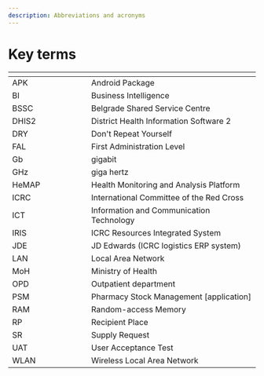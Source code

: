 ```yaml
---
description: Abbreviations and acronyms
---
```


# Key terms

<table data-header-hidden><thead><tr><th width="145"></th><th></th></tr></thead><tbody><tr><td>APK    </td><td>Android Package</td></tr><tr><td>BI      </td><td>Business Intelligence</td></tr><tr><td>BSSC    </td><td>Belgrade Shared Service Centre</td></tr><tr><td>DHIS2  </td><td>District Health Information Software 2</td></tr><tr><td>DRY    </td><td>Don't Repeat Yourself</td></tr><tr><td>FAL    </td><td>First Administration Level</td></tr><tr><td>Gb      </td><td>gigabit</td></tr><tr><td>GHz    </td><td>giga hertz</td></tr><tr><td>HeMAP  </td><td>Health Monitoring and Analysis Platform</td></tr><tr><td>ICRC    </td><td>International Committee of the Red Cross</td></tr><tr><td>ICT    </td><td>Information and Communication Technology</td></tr><tr><td>IRIS    </td><td>ICRC Resources Integrated System</td></tr><tr><td>JDE    </td><td>JD Edwards (ICRC logistics ERP system)</td></tr><tr><td>LAN    </td><td>Local Area Network</td></tr><tr><td>MoH    </td><td>Ministry of Health</td></tr><tr><td>OPD    </td><td>Outpatient department</td></tr><tr><td>PSM    </td><td>Pharmacy Stock Management [application]</td></tr><tr><td>RAM    </td><td>Random-access Memory</td></tr><tr><td>RP      </td><td>Recipient Place</td></tr><tr><td>SR      </td><td>Supply Request</td></tr><tr><td>UAT    </td><td>User Acceptance Test</td></tr><tr><td>WLAN    </td><td>Wireless Local Area Network</td></tr></tbody></table>
